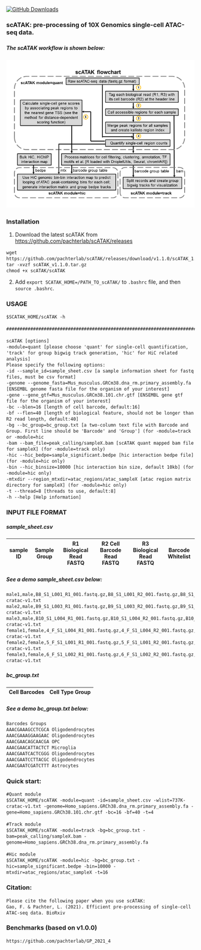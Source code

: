 [![GitHub Downloads](https://img.shields.io/github/downloads/pachterlab/scATAK/total.svg?style=social&logo=github&label=Download)](https://github.com/pachterlab/scATAK/releases)


### scATAK: pre-processing of 10X Genomics single-cell ATAC-seq data.
#####
##### The scATAK workflow is shown below:
![Figure not found](Figure1_final.png)
#####
### Installation
1) Download the latest scATAK from https://github.com/pachterlab/scATAK/releases
```
wget https://github.com/pachterlab/scATAK/releases/download/v1.1.0/scATAK_1.1.0.tar.gz
tar -xvzf scATAK_v1.1.0.tar.gz
chmod +x scATAK/scATAK
```

2) Add `export SCATAK_HOME=/PATH_TO_scATAK/` to `.bashrc` file, and then `source .bashrc`.  

### USAGE
```
$SCATAK_HOME/scATAK -h

######################################################################################

scATAK [options]
-module=quant [please choose 'quant' for single-cell quantification, 'track' for group bigwig track generation, 'hic' for HiC related analysis]
Please specify the following options:
-id --sample_id=sample_sheet.csv [a sample information sheet for fastq files, must be csv format]
-genome --genome_fasta=Mus_musculus.GRCm38.dna_rm.primary_assembly.fa [ENSEMBL genome fasta file for the organism of your interest]
-gene --gene_gtf=Mus_musculus.GRCm38.101.chr.gtf [ENSEMBL gene gtf file for the organism of your interest]
-bc --blen=16 [length of cell barcode, default:16]
-bf --flen=40 [length of biological feature, should not be longer than R2 read length, default:40]
-bg --bc_group=bc_group.txt [a two-column text file with Barcode and Group. First line should be 'Barcode' and 'Group'] (for -module=track or -module=hic
-bam --bam_file=peak_calling/sampleX.bam [scATAK quant mapped bam file for sampleX] (for -module=track only)
-hic --hic_bedpe=sample_significant.bedpe [hic interaction bedpe file] (for -module=hic only)
-bin --hic_binsize=10000 [hic interaction bin size, default 10kb] (for -module=hic only)
-mtxdir --region_mtxdir=atac_regions/atac_sampleX [atac region matrix directory for sampleX] (for -module=hic only)
-t --thread=8 [threads to use, default:8]
-h --help [Help information]
```

### INPUT FILE FORMAT
##### sample_sheet.csv
| sample ID | Sample Group | R1 Biological Read FASTQ | R2 Cell Barcode Read FASTQ | R3 Biological Read FASTQ | Barcode Whitelist |
|-------------|------------------|-------------|---------------|-------------------------|-----------------|
#####
##### See a demo sample_sheet.csv below:
```
male1,male,B8_S1_L001_R1_001.fastq.gz,B8_S1_L001_R2_001.fastq.gz,B8_S1_L001_R3_001.fastq.gz,/home/fgao/scATAK/lib/737K-cratac-v1.txt
male2,male,B9_S1_L003_R1_001.fastq.gz,B9_S1_L003_R2_001.fastq.gz,B9_S1_L003_R3_001.fastq.gz,/home/fgao/scATAK/lib/737K-cratac-v1.txt
male3,male,B10_S1_L004_R1_001.fastq.gz,B10_S1_L004_R2_001.fastq.gz,B10_S1_L004_R3_001.fastq.gz,/home/fgao/scATAK/lib/737K-cratac-v1.txt
female1,female,4_F_S1_L004_R1_001.fastq.gz,4_F_S1_L004_R2_001.fastq.gz,4_F_S1_L004_R3_001.fastq.gz,/home/fgao/scATAK/lib/737K-cratac-v1.txt
female2,female,5_F_S1_L001_R1_001.fastq.gz,5_F_S1_L001_R2_001.fastq.gz,5_F_S1_L001_R3_001.fastq.gz,/home/fgao/scATAK/lib/737K-cratac-v1.txt
female3,female,6_F_S1_L002_R1_001.fastq.gz,6_F_S1_L002_R2_001.fastq.gz,6_F_S1_L002_R3_001.fastq.gz,/home/fgao/scATAK/lib/737K-cratac-v1.txt
```
#####
#####
##### bc_group.txt
| Cell Barcodes | Cell Type Group |
|-------------|------------------|
#####
##### See a demo bc_group.txt below:
```
Barcodes Groups
AAACGAAAGCCTCGCA Oligodendrocytes
AAACGAAAGGAAGAAC Oligodendrocytes
AAACGAACAGCAACGA OPC
AAACGAACATTACTCT Microglia
AAACGAATCACTCGGG Oligodendrocytes
AAACGAATCCTTACGC Oligodendrocytes
AAACGAATCGATCTTT Astrocytes
```
#####
#####
### Quick start:
```
#Quant module
$SCATAK_HOME/scATAK -module=quant -id=sample_sheet.csv -wlist=737K-cratac-v1.txt -genome=Homo_sapiens.GRCh38.dna_rm.primary_assembly.fa -gene=Homo_sapiens.GRCh38.101.chr.gtf -bc=16 -bf=40 -t=4

#Track module
$SCATAK_HOME/scATAK -module=track -bg=bc_group.txt -bam=peak_calling/sampleX.bam -genome=Homo_sapiens.GRCh38.dna_rm.primary_assembly.fa

#Hic module
$SCATAK_HOME/scATAK -module=hic -bg=bc_group.txt -hic=sample_significant.bedpe -bin=10000 -mtxdir=atac_regions/atac_sampleX -t=16
```

### Citation:
```
Please cite the following paper when you use scATAK:
Gao, F. & Pachter, L. (2021). Efficient pre-processing of single-cell ATAC-seq data. BioRxiv
```

### Benchmarks (based on v1.0.0)
```
https://github.com/pachterlab/GP_2021_4
```

